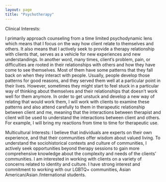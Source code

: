 ```yaml
---
layout: page
title: "Psychotherapy"
---
```

Clinical Interests:

I primarily approach counseling from a time limited psychodynamic lens which means that I focus on the way how client relate to themselves and others. It also means that I actively seek to provide a therapy relationship with clients that, serves as a vehicle for new experiences and new understandings. In another word, many times, client’s problem, pain, or difficulties are rooted in their relationships with others and how they have come to see themselves. Most of them have some patterns that they fall back on when they interact with people. Usually, people develop those patterns for good reasons, and they served them well at a particular point in their lives. However, sometimes they might start to feel stuck in a particular way of thinking about themselves and their relationships that doesn't work well for them anymore. In order to get unstuck and develop a new way of relating that would work them, I will work with clients to examine these patterns and also attend carefully to them in therapeutic relationship between client and me, meaning that the interactions between therapist and client will be used to understand the interactions between client and others. For example, I will bring my reactions from time to time for therapeutic use. 


Multicultural Interests:
I believe that individuals are experts on their own experience, and that their communities offer wisdom about valued living. To understand the sociohistorical contexts and culture of communities, I actively seek opportunities beyond therapy sessions to gain more comprehensive knowledge about the complexity and needs of the clients’ communities. I am interested in working with clients on a variety of concerns related to identity and culture. I have strong interest and commitment to working with our LGBTQ+ communities, Asian American/Asian /International students.

